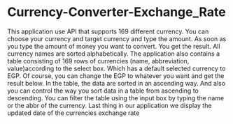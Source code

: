 
# Currency-Converter-Exchange_Rate
This application use API that supports 169 different currency. You can choose your currency and target currency and type the amount. As soon as you type the amount of money you want to convert. You get the result. All currency names are sorted alphabetically. The application also contains a table consisting of 169 rows of currencies (name, abbreviation, value)according to the select box. Which has a default selected currency to EGP. Of course, you can change the EGP to whatever you want and get the result below. In the table, the data are sorted in an ascending way. And also you can control the way you sort data in a table from ascending to descending. You can filter the table using the input box by typing the name or the abbr of the currency. Last thing in our application we display the updated date of the currencies exchange rate
